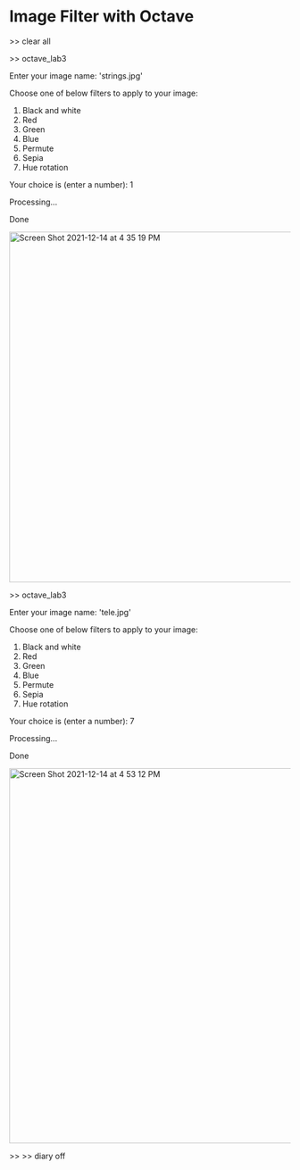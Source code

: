 # Image Filter with Octave

\>> clear all

\>> octave_lab3

Enter your image name: 'strings.jpg'

Choose one of below filters to apply to your image:
1. Black and white
2. Red
3. Green
4. Blue
5. Permute
6. Sepia
7. Hue rotation

Your choice is (enter a number): 1

Processing...

Done

<img width="628" alt="Screen Shot 2021-12-14 at 4 35 19 PM" src="https://user-images.githubusercontent.com/78838605/146090259-4a2faab5-560c-4d3b-ac46-e645c4aef6a1.png">

\>> octave_lab3

Enter your image name: 'tele.jpg'

Choose one of below filters to apply to your image:
1. Black and white
2. Red
3. Green
4. Blue
5. Permute
6. Sepia
7. Hue rotation

Your choice is (enter a number): 7

Processing...

Done

<img width="672" alt="Screen Shot 2021-12-14 at 4 53 12 PM" src="https://user-images.githubusercontent.com/78838605/146092236-de41462d-1a26-4eaf-98b3-6ed6e5fc1cef.png">

\>>
\>> diary off
